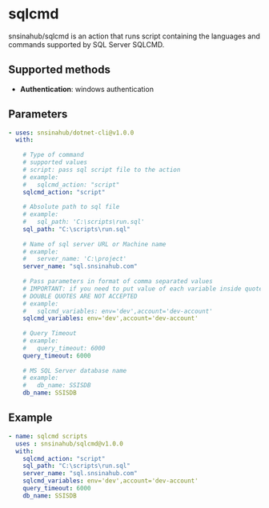 # sqlcmd

snsinahub/sqlcmd is an action that runs script containing the languages and commands supported by SQL Server SQLCMD.

## Supported methods
- **Authentication**: windows authentication

## Parameters
```YAML
- uses: snsinahub/dotnet-cli@v1.0.0
  with:   
    
    # Type of command
    # supported values
    # script: pass sql script file to the action
    # example:
    #   sqlcmd_action: "script"
    sqlcmd_action: "script"
    
    # Absolute path to sql file
    # example:
    #   sql_path: 'C:\scripts\run.sql'
    sql_path: "C:\scripts\run.sql" 
    
    # Name of sql server URL or Machine name
    # example:
    #   server_name: 'C:\project'
    server_name: "sql.snsinahub.com"
    
    # Pass parameters in format of comma separated values
    # IMPORTANT: if you need to put value of each variable inside quotes USE SINGLE QUOTES ONLY 
    # DOUBLE QUOTES ARE NOT ACCEPTED
    # example:
    #   sqlcmd_variables: env='dev',account='dev-account'
    sqlcmd_variables: env='dev',account='dev-account'
    
    # Query Timeout
    # example:
    #   query_timeout: 6000
    query_timeout: 6000
    
    # MS SQL Server database name
    # example:
    #   db_name: SSISDB
    db_name: SSISDB
```

## Example
```YAML
- name: sqlcmd scripts
  uses : snsinahub/sqlcmd@v1.0.0
  with:
    sqlcmd_action: "script"
    sql_path: "C:\scripts\run.sql" 
    server_name: "sql.snsinahub.com"
    sqlcmd_variables: env='dev',account='dev-account'
    query_timeout: 6000
    db_name: SSISDB
```
